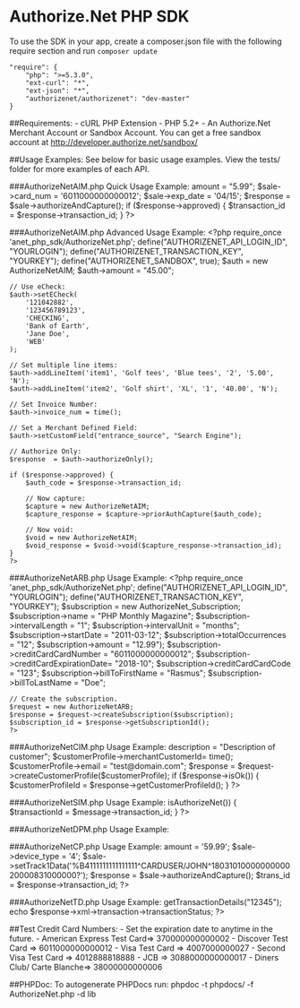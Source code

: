     
Authorize.Net PHP SDK
======================

To use the SDK in your app, create a composer.json file with the following require section and run `composer update`
```
"require": {
    "php": ">=5.3.0",
    "ext-curl": "*",
    "ext-json": "*",
    "authorizenet/authorizenet": "dev-master"
}
```

##Requirements:
    - cURL PHP Extension
    - PHP 5.2+
    - An Authorize.Net Merchant Account or Sandbox Account. You can get a 
      free sandbox account at http://developer.authorize.net/sandbox/

    
##Usage Examples:
    See below for basic usage examples. View the tests/ folder for more examples of each API.
      
###AuthorizeNetAIM.php Quick Usage Example:
    <?php
    require_once 'anet_php_sdk/AuthorizeNet.php'; 
    define("AUTHORIZENET_API_LOGIN_ID", "YOURLOGIN");
    define("AUTHORIZENET_TRANSACTION_KEY", "YOURKEY");
    define("AUTHORIZENET_SANDBOX", true);
    $sale = new AuthorizeNetAIM;
    $sale->amount = "5.99";
    $sale->card_num = '6011000000000012';
    $sale->exp_date = '04/15';
    $response = $sale->authorizeAndCapture();
    if ($response->approved) {
        $transaction_id = $response->transaction_id;
    }
    ?>
    
###AuthorizeNetAIM.php Advanced Usage Example:
    <?php
    require_once 'anet_php_sdk/AuthorizeNet.php'; 
    define("AUTHORIZENET_API_LOGIN_ID", "YOURLOGIN");
    define("AUTHORIZENET_TRANSACTION_KEY", "YOURKEY");
    define("AUTHORIZENET_SANDBOX", true);
    $auth = new AuthorizeNetAIM;
    $auth->amount = "45.00";

    // Use eCheck:
    $auth->setECheck(
        '121042882',
        '123456789123',
        'CHECKING',
        'Bank of Earth',
        'Jane Doe',
        'WEB'
    );
    
    // Set multiple line items:
    $auth->addLineItem('item1', 'Golf tees', 'Blue tees', '2', '5.00', 'N');
    $auth->addLineItem('item2', 'Golf shirt', 'XL', '1', '40.00', 'N');
    
    // Set Invoice Number:
    $auth->invoice_num = time();
    
    // Set a Merchant Defined Field:
    $auth->setCustomField("entrance_source", "Search Engine");
    
    // Authorize Only:
    $response  = $auth->authorizeOnly();

    if ($response->approved) {
        $auth_code = $response->transaction_id;
        
        // Now capture:
        $capture = new AuthorizeNetAIM;
        $capture_response = $capture->priorAuthCapture($auth_code);
        
        // Now void:
        $void = new AuthorizeNetAIM;
        $void_response = $void->void($capture_response->transaction_id);
    }
    ?>

###AuthorizeNetARB.php Usage Example:
    <?php
    require_once 'anet_php_sdk/AuthorizeNet.php';
    define("AUTHORIZENET_API_LOGIN_ID", "YOURLOGIN");
    define("AUTHORIZENET_TRANSACTION_KEY", "YOURKEY");
    $subscription                          = new AuthorizeNet_Subscription;
    $subscription->name                    = "PHP Monthly Magazine";
    $subscription->intervalLength          = "1";
    $subscription->intervalUnit            = "months";
    $subscription->startDate               = "2011-03-12";
    $subscription->totalOccurrences        = "12";
    $subscription->amount                  = "12.99");
    $subscription->creditCardCardNumber    = "6011000000000012";
    $subscription->creditCardExpirationDate= "2018-10";
    $subscription->creditCardCardCode      = "123";
    $subscription->billToFirstName         = "Rasmus";
    $subscription->billToLastName          = "Doe";

    // Create the subscription.
    $request = new AuthorizeNetARB;
    $response = $request->createSubscription($subscription);
    $subscription_id = $response->getSubscriptionId();
    ?>

###AuthorizeNetCIM.php Usage Example:
    <?php
    require_once 'anet_php_sdk/AuthorizeNet.php';
    define("AUTHORIZENET_API_LOGIN_ID", "YOURLOGIN");
    define("AUTHORIZENET_TRANSACTION_KEY", "YOURKEY");
    $request = new AuthorizeNetCIM;
    // Create new customer profile
    $customerProfile                    = new AuthorizeNetCustomer;
    $customerProfile->description       = "Description of customer";
    $customerProfile->merchantCustomerId= time();
    $customerProfile->email             = "test@domain.com";
    $response = $request->createCustomerProfile($customerProfile);
    if ($response->isOk()) {
        $customerProfileId = $response->getCustomerProfileId();
    }
    ?>

###AuthorizeNetSIM.php Usage Example:
    <?php
    require_once 'anet_php_sdk/AuthorizeNet.php';
    define("AUTHORIZENET_API_LOGIN_ID", "YOURLOGIN");
    define("AUTHORIZENET_MD5_SETTING", "");
    $message = new AuthorizeNetSIM;
    if ($message->isAuthorizeNet()) {
        $transactionId = $message->transaction_id;
    }
    ?>
    
###AuthorizeNetDPM.php Usage Example:
    <?php // Filename: direct_post.php
    require_once 'anet_php_sdk/AuthorizeNet.php'; // The SDK
    $url = "http://YOUR_DOMAIN.com/direct_post.php";
    $api_login_id = 'YOUR_API_LOGIN_ID';
    $transaction_key = 'YOUR_TRANSACTION_KEY';
    $md5_setting = 'YOUR_MD5_SETTING'; // Your MD5 Setting
    $amount = "5.99";
    AuthorizeNetDPM::directPostDemo($url, $api_login_id, $transaction_key, $amount, $md5_setting);
    ?>

###AuthorizeNetCP.php Usage Example:
    <?php
    require_once 'anet_php_sdk/AuthorizeNet.php';
    define("AUTHORIZENET_API_LOGIN_ID", "YOURLOGIN");
    define("AUTHORIZENET_TRANSACTION_KEY", "YOURKEY");
    define("AUTHORIZENET_MD5_SETTING", "");
    $sale = new AuthorizeNetCP;
    $sale->amount = '59.99';
    $sale->device_type = '4';
    $sale->setTrack1Data('%B4111111111111111^CARDUSER/JOHN^1803101000000000020000831000000?');
    $response = $sale->authorizeAndCapture();
    $trans_id = $response->transaction_id;
    ?>

###AuthorizeNetTD.php Usage Example:
    <?php
    require_once 'anet_php_sdk/AuthorizeNet.php';
    define("AUTHORIZENET_API_LOGIN_ID", "YOURLOGIN");
    define("AUTHORIZENET_TRANSACTION_KEY", "YOURKEY");
    $request = new AuthorizeNetTD;
    $response = $request->getTransactionDetails("12345");
    echo $response->xml->transaction->transactionStatus;
    ?>
    
##Test Credit Card Numbers:
    - Set the expiration date to anytime in the future.
    - American Express Test Card=> 370000000000002
    - Discover Test Card        => 6011000000000012
    - Visa Test Card            => 4007000000027
    - Second Visa Test Card     => 4012888818888
    - JCB                       => 3088000000000017
    - Diners Club/ Carte Blanche=> 38000000000006

##PHPDoc:
  To autogenerate PHPDocs run:
  phpdoc -t phpdocs/ -f AuthorizeNet.php -d lib


